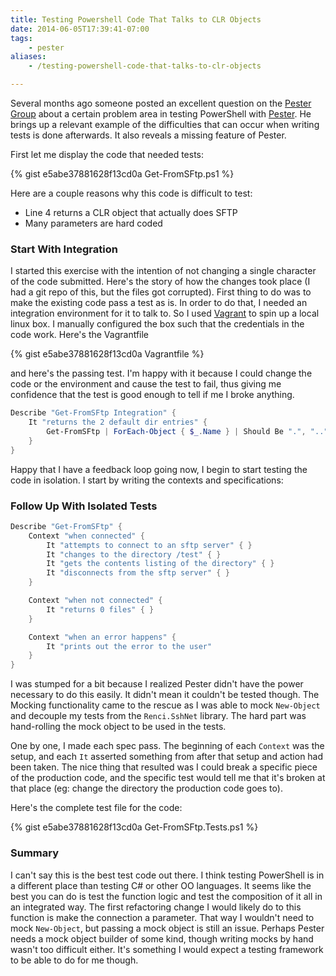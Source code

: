 ```yaml
---
title: Testing Powershell Code That Talks to CLR Objects
date: 2014-06-05T17:39:41-07:00
tags:
    - pester
aliases:
    - /testing-powershell-code-that-talks-to-clr-objects

---
```


Several months ago someone posted an excellent question on the [Pester Group][pester-group] about a certain problem area
in testing PowerShell with [Pester][pester].  He brings up a relevant example of the difficulties that can occur when writing tests
is done afterwards. It also reveals a missing feature of Pester.

First let me display the code that needed tests:

{% gist e5abe37881628f13cd0a Get-FromSFtp.ps1 %}

Here are a couple reasons why this code is difficult to test:

* Line 4 returns a CLR object that actually does SFTP
* Many parameters are hard coded

### Start With Integration

I started this exercise with the intention of not changing a single character of the code submitted. Here's the story of
how the changes took place (I had a git repo of this, but the files got corrupted). First thing to do was to make the
existing code pass a test as is. In order to do that, I needed an integration environment for it to talk to. So I used
[Vagrant][vagrant] to spin up a local linux box. I manually configured the box such that the credentials in the code
work. Here's the Vagrantfile

{% gist e5abe37881628f13cd0a Vagrantfile %}

and here's the passing test. I'm happy with it because I could change the code or the environment and cause the test to
fail, thus giving me confidence that the test is good enough to tell if me I broke anything.

```powershell
Describe "Get-FromSFtp Integration" {
    It "returns the 2 default dir entries" {
        Get-FromSFtp | ForEach-Object { $_.Name } | Should Be ".", ".."
    }
}
```

Happy that I have a feedback loop going now, I begin to start testing the code in isolation. I start by writing the
contexts and specifications:

### Follow Up With Isolated Tests

```powershell
Describe "Get-FromSFtp" {
    Context "when connected" {
        It "attempts to connect to an sftp server" { }
        It "changes to the directory /test" { }
        It "gets the contents listing of the directory" { }
        It "disconnects from the sftp server" { }
    }

    Context "when not connected" {
        It "returns 0 files" { }
    }

    Context "when an error happens" {
        It "prints out the error to the user"
    }
}
```

I was stumped for a bit because I realized Pester didn't have the power necessary to do this easily. It didn't mean it
couldn't be tested though. The Mocking functionality came to the rescue as I was able to mock `New-Object` and decouple
my tests from the `Renci.SshNet` library. The hard part was hand-rolling the mock object to be used in the tests.

One by one, I made each spec pass. The beginning of each `Context` was the setup, and each `It` asserted something from
after that setup and action had been taken. The nice thing that resulted was I could break a specific piece of the
production code, and the specific test would tell me that it's broken at that place (eg: change the directory the
production code goes to).

Here's the complete test file for the code:

{% gist e5abe37881628f13cd0a Get-FromSFtp.Tests.ps1 %}

### Summary

I can't say this is the best test code out there. I think testing PowerShell is in a different place than testing C# or
other OO languages. It seems like the best you can do is test the function logic and test the composition of it all in
an integrated way. The first refactoring change I would likely do to this function is make the connection a parameter.
That way I wouldn't need to mock `New-Object`, but passing a mock object is still an issue. Perhaps Pester needs a mock
object builder of some kind, though writing mocks by hand wasn't too difficult either. It's something I would expect a
testing framework to be able to do for me though.

[pester-group]: https://groups.google.com/forum/#!topic/pester/Y8UzSiNlcSE
[vagrant]: http://www.vagrantup.com/
[pester]: https://github.com/pester/Pester


